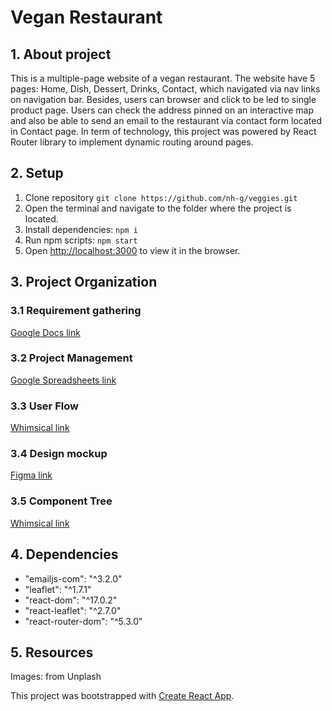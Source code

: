 # Vegan Restaurant 

## 1. About project

This is a multiple-page website of a vegan restaurant. 
The website have 5 pages: Home, Dish, Dessert, Drinks, Contact, which navigated via nav links on navigation bar. Besides, users can browser and click to be led to single product page. 
Users can check the address pinned on an interactive map and also be able to send an email to the restaurant via contact form located in Contact page. 
In term of technology, this project was powered by React Router library to implement dynamic routing around pages.

## 2. Setup

1. Clone repository `git clone https://github.com/nh-g/veggies.git`
2. Open the terminal and navigate to the folder where the project is located.
3. Install dependencies: `npm i`
4. Run npm scripts: `npm start`
5. Open [http://localhost:3000](http://localhost:3000) to view it in the browser.

## 3. Project Organization

### 3.1 Requirement gathering

[Google Docs link](https://docs.google.com/document/d/1AzCJcDhtIOAbvBdsGUYKyvxQB1SAGUl5Oe9GJ6sDBKw/edit)

### 3.2 Project Management 
[Google Spreadsheets link](https://docs.google.com/spreadsheets/d/1ctrtP7xnFdXyj2r__fg05Dk2HGBf7zW0KX12LFgtmik/edit#gid=722109281)

### 3.3 User Flow

[Whimsical link](https://whimsical.com/vegan-restaurant-1-31eopGWcnEz5x4zndBfrpt@2Ux7TurymMgwkVJ57LxV)

### 3.4 Design mockup

[Figma link](https://www.figma.com/file/lQys1itRcuLFJEHI5tEsum/Veggie-Vegan-Restaurant-website?node-id=0%3A1)
### 3.5 Component Tree

[Whimsical link](https://whimsical.com/vegan-restaurant-1-31eopGWcnEz5x4zndBfrpt@2Ux7TurymPUUX6oQfTRP)

## 4. Dependencies

- "emailjs-com": "^3.2.0"
- "leaflet": "^1.7.1"
- "react-dom": "^17.0.2"
- "react-leaflet": "^2.7.0"
- "react-router-dom": "^5.3.0"

## 5. Resources
Images: from Unplash

This project was bootstrapped with [Create React App](https://github.com/facebook/create-react-app).
